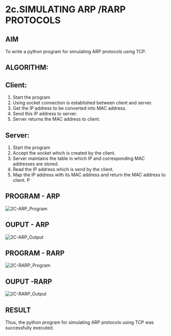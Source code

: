 # 2c.SIMULATING ARP /RARP PROTOCOLS
## AIM
To write a python program for simulating ARP protocols using TCP.
## ALGORITHM:
## Client:
1. Start the program
2. Using socket connection is established between client and server.
3. Get the IP address to be converted into MAC address.
4. Send this IP address to server.
5. Server returns the MAC address to client.
## Server:
1. Start the program
2. Accept the socket which is created by the client.
3. Server maintains the table in which IP and corresponding MAC addresses are
stored.
4. Read the IP address which is send by the client.
5. Map the IP address with its MAC address and return the MAC address to client.
P
## PROGRAM - ARP
![2C-ARP_Program](https://github.com/user-attachments/assets/92153243-e502-4244-af97-19b170965dfd)

## OUPUT - ARP
![2C-ARP_Output](https://github.com/user-attachments/assets/1bd54509-9c8e-47cb-8080-38c6d0ab6434)

## PROGRAM - RARP
![2C-RARP_Program](https://github.com/user-attachments/assets/b9965015-b900-4b4d-b3eb-a7f6a9819b2b)

## OUPUT -RARP
![2C-RARP_Output](https://github.com/user-attachments/assets/e5134363-6bab-4abc-b256-19a8d67bb34f)

## RESULT
Thus, the python program for simulating ARP protocols using TCP was successfully 
executed.
